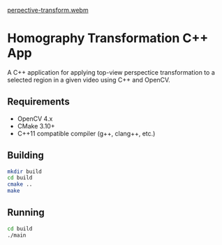 [perpective-transform.webm](https://github.com/user-attachments/assets/35ee4aa9-37c0-4264-bc99-3b3779cf785b)

# Homography Transformation C++ App
A C++ application for applying top-view perspectice transformation to a selected region in a given video using C++ and OpenCV.

## Requirements

- OpenCV 4.x
- CMake 3.10+
- C++11 compatible compiler (g++, clang++, etc.)

## Building

```bash
mkdir build
cd build
cmake ..
make
```

## Running

```bash
cd build
./main
```
